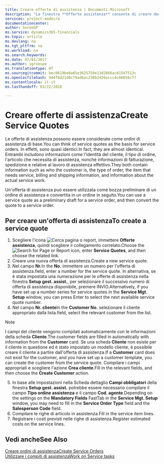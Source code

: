 ```yaml
---
title: Creare offerte di assistenza | Documenti Microsoft
description: "La finestra **Offerte assistenza** consente di creare documenti in cui vengono immesse informazioni relative a un servizio di assistenza, ad esempio riparazione e manutenzione, svolto su articoli in assistenza su richiesta del cliente. Un'offerta di assistenza può essere utilizzata come bozza preliminare di un ordine di assistenza e può essere in seguito convertita in un ordine."
services: project-madeira
documentationcenter: 
author: SorenGP
ms.service: dynamics365-financials
ms.topic: article
ms.devlang: na
ms.tgt_pltfrm: na
ms.workload: na
ms.search.keywords: 
ms.date: 07/01/2017
ms.author: sgroespe
ms.translationtype: HT
ms.sourcegitcommit: bec0619be0a65e3625759e13d2866ac615d7513c
ms.openlocfilehash: 9d4f8d21d0c79adbac238b2d26accc4c08656c77
ms.contentlocale: it-it
ms.lasthandoff: 03/22/2018

---
```

# <a name="create-service-quotes"></a><span data-ttu-id="0afb3-104">Creare offerte di assistenza</span><span class="sxs-lookup"><span data-stu-id="0afb3-104">Create Service Quotes</span></span>
<span data-ttu-id="0afb3-105">Le offerte di assistenza possono essere considerate come ordini di assistenza di base.</span><span class="sxs-lookup"><span data-stu-id="0afb3-105">You can think of service quotes as the basis for service orders.</span></span> <span data-ttu-id="0afb3-106">In effetti, sono quasi identici.</span><span class="sxs-lookup"><span data-stu-id="0afb3-106">In fact, they are almost identical.</span></span> <span data-ttu-id="0afb3-107">Entrambi includono informazioni come l'identità del cliente, il tipo di ordine, l'articolo che necessita di assistenza, nonché informazioni di fatturazione, spedizione e relative al lavoro di assistenza effettivo.</span><span class="sxs-lookup"><span data-stu-id="0afb3-107">They both contain information such as who the customer is, the type of order, the item that needs service, billing and shipping information, and information about the actual service work.</span></span>
 
<span data-ttu-id="0afb3-108">Un'offerta di assistenza può essere utilizzata come bozza preliminare di un ordine di assistenza e convertita in un ordine in seguito.</span><span class="sxs-lookup"><span data-stu-id="0afb3-108">You can use a service quote as a preliminary draft for a service order, and then convert the quote to a service order.</span></span>  
  
## <a name="to-create-a-service-quote"></a><span data-ttu-id="0afb3-109">Per creare un'offerta di assistenza</span><span class="sxs-lookup"><span data-stu-id="0afb3-109">To create a service quote</span></span>  
1. <span data-ttu-id="0afb3-110">Scegliere l'icona ![Cerca pagina o report](media/ui-search/search_small.png "Cerca pagina o report"), immettere **Offerte assistenza**, quindi scegliere il collegamento correlato.</span><span class="sxs-lookup"><span data-stu-id="0afb3-110">Choose the ![Search for Page or Report](media/ui-search/search_small.png "Search for Page or Report icon") icon, enter **Service Quotes**, and then choose the related link.</span></span>  
2. <span data-ttu-id="0afb3-111">Creare una nuova offerta di assistenza.</span><span class="sxs-lookup"><span data-stu-id="0afb3-111">Create a new service quote.</span></span>  
3. <span data-ttu-id="0afb3-112">Nel campo **Nr.**</span><span class="sxs-lookup"><span data-stu-id="0afb3-112">In the **No.**</span></span> <span data-ttu-id="0afb3-113">immettere un numero per l'offerta di assistenza.</span><span class="sxs-lookup"><span data-stu-id="0afb3-113">field, enter a number for the service quote.</span></span> <span data-ttu-id="0afb3-114">In alternativa, se è stata impostata una numerazione per le offerte di assistenza nella finestra **Setup gest. assist.**, per selezionare il successivo numero di offerta di assistenza disponibile, premere INVIO.</span><span class="sxs-lookup"><span data-stu-id="0afb3-114">Alternatively, if you have set up a number series for service quotes in the **Service Mgt. Setup** window, you can press Enter to select the next available service quote number.</span></span>  
4. <span data-ttu-id="0afb3-115">Nel campo **Nr. cliente**</span><span class="sxs-lookup"><span data-stu-id="0afb3-115">In the **Customer No.**</span></span>  <span data-ttu-id="0afb3-116">selezionare il cliente appropriato dalla lista.</span><span class="sxs-lookup"><span data-stu-id="0afb3-116">field, select the relevant customer from the list.</span></span>  

  > [!Note]  
  >  <span data-ttu-id="0afb3-117">I campi del cliente vengono compilati automaticamente con le informazioni della scheda **Cliente**.</span><span class="sxs-lookup"><span data-stu-id="0afb3-117">The customer fields are filled in automatically with information from the **Customer** card.</span></span> <span data-ttu-id="0afb3-118">Se una scheda **Cliente** non esiste per il cliente in questione ed è stato impostato un modello cliente, è possibile creare il cliente a partire dall'offerta di assistenza.</span><span class="sxs-lookup"><span data-stu-id="0afb3-118">If a **Customer** card does not exist for the customer, and you have set up a customer template, you can create the customer from the service quote.</span></span> <span data-ttu-id="0afb3-119">Compilare i campi appropriati e scegliere l'azione **Crea cliente**.</span><span class="sxs-lookup"><span data-stu-id="0afb3-119">Fill in the relevant fields, and then choose the **Create Customer** action.</span></span>  
  
5. <span data-ttu-id="0afb3-120">In base alle impostazioni nella Scheda dettaglio **Campi obbligatori** della finestra **Setup gest. assist.** potrebbe essere necessario compilare il campo **Tipo ordine assistenza** e il campo **Cod. agente**.</span><span class="sxs-lookup"><span data-stu-id="0afb3-120">Depending on the settings on the **Mandatory Fields** FastTab in the **Service Mgt. Setup** window, you may need to fill in the **Service Order Type** field and the **Salesperson Code** field.</span></span>  
6. <span data-ttu-id="0afb3-121">Compilare le righe di articolo in assistenza.</span><span class="sxs-lookup"><span data-stu-id="0afb3-121">Fill in the service item lines.</span></span>  
7. <span data-ttu-id="0afb3-122">Registrare i costi previsti nelle righe di assistenza.</span><span class="sxs-lookup"><span data-stu-id="0afb3-122">Register estimated costs on the service lines.</span></span>  
  
## <a name="see-also"></a><span data-ttu-id="0afb3-123">Vedi anche</span><span class="sxs-lookup"><span data-stu-id="0afb3-123">See Also</span></span>  
[<span data-ttu-id="0afb3-124">Creare ordini di assistenza</span><span class="sxs-lookup"><span data-stu-id="0afb3-124">Create Service Orders</span></span>](service-how-to-create-service-orders.md)  
[<span data-ttu-id="0afb3-125">Utilizzare i compiti di assistenza</span><span class="sxs-lookup"><span data-stu-id="0afb3-125">Work on Service tasks</span></span>](service-how-to-work-on-service-tasks.md)  

 
